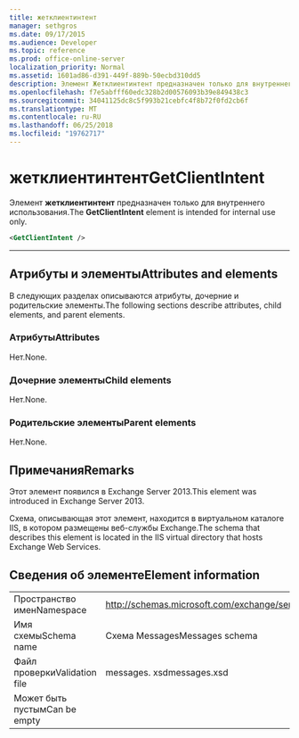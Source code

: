 ```yaml
---
title: жетклиентинтент
manager: sethgros
ms.date: 09/17/2015
ms.audience: Developer
ms.topic: reference
ms.prod: office-online-server
localization_priority: Normal
ms.assetid: 1601ad86-d391-449f-889b-50ecbd310dd5
description: Элемент Жетклиентинтент предназначен только для внутреннего использования.
ms.openlocfilehash: f7e5abfff60edc328b2d00576093b39e849438c3
ms.sourcegitcommit: 34041125dc8c5f993b21cebfc4f8b72f0fd2cb6f
ms.translationtype: MT
ms.contentlocale: ru-RU
ms.lasthandoff: 06/25/2018
ms.locfileid: "19762717"
---
```

# <a name="getclientintent"></a><span data-ttu-id="a857f-103">жетклиентинтент</span><span class="sxs-lookup"><span data-stu-id="a857f-103">GetClientIntent</span></span>

<span data-ttu-id="a857f-104">Элемент **жетклиентинтент** предназначен только для внутреннего использования.</span><span class="sxs-lookup"><span data-stu-id="a857f-104">The **GetClientIntent** element is intended for internal use only.</span></span> 
  
```XML
<GetClientIntent />
```

 ****
## <a name="attributes-and-elements"></a><span data-ttu-id="a857f-105">Атрибуты и элементы</span><span class="sxs-lookup"><span data-stu-id="a857f-105">Attributes and elements</span></span>

<span data-ttu-id="a857f-106">В следующих разделах описываются атрибуты, дочерние и родительские элементы.</span><span class="sxs-lookup"><span data-stu-id="a857f-106">The following sections describe attributes, child elements, and parent elements.</span></span>
  
### <a name="attributes"></a><span data-ttu-id="a857f-107">Атрибуты</span><span class="sxs-lookup"><span data-stu-id="a857f-107">Attributes</span></span>

<span data-ttu-id="a857f-108">Нет.</span><span class="sxs-lookup"><span data-stu-id="a857f-108">None.</span></span>
  
### <a name="child-elements"></a><span data-ttu-id="a857f-109">Дочерние элементы</span><span class="sxs-lookup"><span data-stu-id="a857f-109">Child elements</span></span>

<span data-ttu-id="a857f-110">Нет.</span><span class="sxs-lookup"><span data-stu-id="a857f-110">None.</span></span>
  
### <a name="parent-elements"></a><span data-ttu-id="a857f-111">Родительские элементы</span><span class="sxs-lookup"><span data-stu-id="a857f-111">Parent elements</span></span>

<span data-ttu-id="a857f-112">Нет.</span><span class="sxs-lookup"><span data-stu-id="a857f-112">None.</span></span>
  
## <a name="remarks"></a><span data-ttu-id="a857f-113">Примечания</span><span class="sxs-lookup"><span data-stu-id="a857f-113">Remarks</span></span>

<span data-ttu-id="a857f-114">Этот элемент появился в Exchange Server 2013.</span><span class="sxs-lookup"><span data-stu-id="a857f-114">This element was introduced in Exchange Server 2013.</span></span>
  
<span data-ttu-id="a857f-115">Схема, описывающая этот элемент, находится в виртуальном каталоге IIS, в котором размещены веб-службы Exchange.</span><span class="sxs-lookup"><span data-stu-id="a857f-115">The schema that describes this element is located in the IIS virtual directory that hosts Exchange Web Services.</span></span>
  
## <a name="element-information"></a><span data-ttu-id="a857f-116">Сведения об элементе</span><span class="sxs-lookup"><span data-stu-id="a857f-116">Element information</span></span>

|||
|:-----|:-----|
|<span data-ttu-id="a857f-117">Пространство имен</span><span class="sxs-lookup"><span data-stu-id="a857f-117">Namespace</span></span>  <br/> |http://schemas.microsoft.com/exchange/services/2006/messages  <br/> |
|<span data-ttu-id="a857f-118">Имя схемы</span><span class="sxs-lookup"><span data-stu-id="a857f-118">Schema name</span></span>  <br/> |<span data-ttu-id="a857f-119">Схема Messages</span><span class="sxs-lookup"><span data-stu-id="a857f-119">Messages schema</span></span>  <br/> |
|<span data-ttu-id="a857f-120">Файл проверки</span><span class="sxs-lookup"><span data-stu-id="a857f-120">Validation file</span></span>  <br/> |<span data-ttu-id="a857f-121">messages. xsd</span><span class="sxs-lookup"><span data-stu-id="a857f-121">messages.xsd</span></span>  <br/> |
|<span data-ttu-id="a857f-122">Может быть пустым</span><span class="sxs-lookup"><span data-stu-id="a857f-122">Can be empty</span></span>  <br/> ||
   

